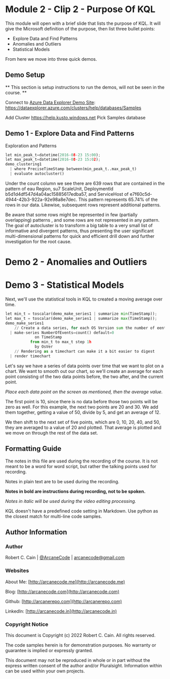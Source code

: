 # Module 2 - Clip 2 - Purpose Of KQL

This module will open with a brief slide that lists the purpose of KQL. It will give the Microsoft definition of the purpose, then list three bullet points:
* Explore Data and Find Patterns
* Anomalies and Outliers
* Statistical Models

From here we move into three quick demos.

## Demo Setup

** This section is setup instructions to run the demos, will not be seen in the course. **

Connect to [Azure Data Explorer Demo Site](https://dataexplorer.azure.com/clusters/help/databases/Samples):
https://dataexplorer.azure.com/clusters/help/databases/Samples

Add Cluster
https://help.kusto.windows.net 
Pick Samples database


## Demo 1 - Explore Data and Find Patterns

Exploration and Patterns

```python
let min_peak_t=datetime(2016-08-23 15:00);
let max_peak_t=datetime(2016-08-23 15:02);
demo_clustering1
  | where PreciseTimeStamp between(min_peak_t..max_peak_t)
  | evaluate autocluster()
```

Under the count column we see there are 639 rows that are contained in the pattern of eau Region, su7 ScaleUnit, DeploymentId b5d1d4df547d4a04ac15885617edba57, and ServiceHost of e7f60c5d-4944-42b3-922a-92e98a8e7dec. This pattern represents 65.74% of the rows in our data. Likewise, subsequent rows represent additional patterns.

Be aware that some rows might be represented in few (partially overlapping) patterns , and some rows are not represented in any pattern. The goal of autocluster is to transform a big table to a very small list of informative and divergent patterns, thus presenting the user significant multi-dimensional patterns for quick and efficient drill down and further investigation for the root cause.


# Demo 2 - Anomalies and Outliers

# Demo 3 - Statistical Models

Next, we'll use the statistical tools in KQL to created a moving average over time.

```python
let min_t = toscalar(demo_make_series1 | summarize min(TimeStamp));
let max_t = toscalar(demo_make_series1 | summarize max(TimeStamp));
demo_make_series1
    // Create a data series, for each OS Version sum the number of eents by date 
  | make-series NumberOfEvents=count() default=0 
             on TimeStamp 
           from min_t to max_t step 1h 
             by OsVer
    // Rendering as a timechart can make it a bit easier to digest
  | render timechart 
```

Let's say we have a series of data points over time that we want to plot on a chart. We want to smooth out our chart, so we'll create an average for each point consisting of the two data points before, the two after, and the current point.

_Place each data point on the screen as mentioned, then the average value._

The first point is 10, since there is no data before those two points will be zero as well. For this example, the next two points are 20 and 30. We add them together, getting a value of 50, divide by 5, and get an average of 12.

We then shift to the next set of five points, which are 0, 10, 20, 40, and 50, they are averaged to a value of 20 and plotted. That average is plotted and we move on through the rest of the data set. 

## Formatting Guide

The notes in this file are used during the recording of the course. It is not meant to be a word for word script, but rather the talking points used for recording.

Notes in plain text are to be used during the recording.

**Notes in bold are instructions during recording, not to be spoken.**

_Notes in italic will be used during the video editing processing._

KQL doesn't have a predefined code setting in Markdown. Use python as the closest match for multi-line code samples.

## Author Information

### Author

Robert C. Cain | [@ArcaneCode](https://twitter.com/arcanecode) | arcanecode@gmail.com

### Websites

About Me: [http://arcanecode.me](http://arcanecode.me)

Blog: [http://arcanecode.com](http://arcanecode.com)

Github: [http://arcanerepo.com](http://arcanerepo.com)

LinkedIn: [http://arcanecode.in](http://arcanecode.in)

### Copyright Notice

This document is Copyright (c) 2022 Robert C. Cain. All rights reserved.

The code samples herein is for demonstration purposes. No warranty or guarantee is implied or expressly granted.

This document may not be reproduced in whole or in part without the express written consent of the author and/or Pluralsight. Information within can be used within your own projects.

